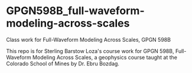 # GPGN598B_full-waveform-modeling-across-scales
Class work for Full-Waveform Modeling Across Scales, GPGN 598B

This repo is for Sterling Barstow Loza's course work for GPGN 598B, Full-Waveform Modeling Across Scales, a geophysics course taught at the Colorado School of Mines by Dr. Ebru Bozdag.

